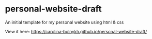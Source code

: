 # personal-website-draft
An initial template for my personal website using html & css

View it here: https://carolina-bolnykh.github.io/personal-website-draft/
